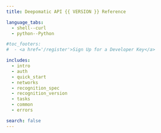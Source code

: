 ```yaml
---
title: Deepomatic API {{ VERSION }} Reference

language_tabs:
  - shell--curl
  - python--Python

#toc_footers:
#  - <a href='/register'>Sign Up for a Developer Key</a>

includes:
  - intro
  - auth
  - quick_start
  - networks
  - recognition_spec
  - recognition_version
  - tasks
  - common
  - errors

search: false
---
```

